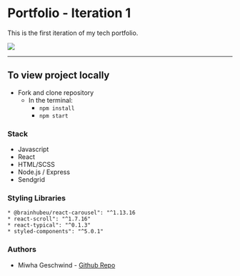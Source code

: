 
# Portfolio - Iteration 1 
This is the first iteration of my tech portfolio.

![](src/Portfolio.GIF)

---

## To view project locally   

   * Fork and clone repository
     * In the terminal:
        * `npm install` 
        * `npm start`

### Stack
* Javascript 
* React 
* HTML/SCSS 
* Node.js / Express 
* Sendgrid 

### Styling Libraries 
    * @brainhubeu/react-carousel": "^1.13.16
    * react-scroll": "^1.7.16"
    * react-typical": "^0.1.3"
    * styled-components": "^5.0.1"


### Authors

* Miwha Geschwind - [Github Repo](https://github.com/miwhag)

